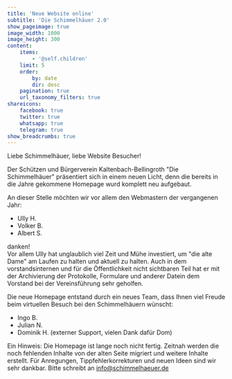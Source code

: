 ```yaml
---
title: 'Neue Website online'
subtitle: 'Die Schimmelhäuer 2.0'
show_pageimage: true
image_width: 1000
image_height: 300
content:
    items:
        - '@self.children'
    limit: 5
    order:
        by: date
        dir: desc
    pagination: true
    url_taxonomy_filters: true
shareicons:
    facebook: true
    twitter: true
    whatsapp: true
    telegram: true
show_breadcrumbs: true
---
```


Liebe Schimmelhäuer, liebe Website Besucher!

Der Schützen und Bürgerverein Kaltenbach-Bellingroth "Die Schimmelhäuer" präsentiert sich in einem neuen Licht, denn die bereits in die Jahre gekommene Homepage wurd komplett neu aufgebaut. 

An dieser Stelle möchten wir vor allem den Webmastern der vergangenen Jahr:

* Ully H.
* Volker B.
* Albert S.

danken!  
Vor allem Ully hat unglaublich viel Zeit und Mühe investiert, um "die alte Dame" am Laufen zu halten und aktuell zu halten. Auch in dem vorstandsinternen und für die Öffentlichkeit nicht sichtbaren Teil hat er mit der Archivierung der Protokolle, Formulare und anderer Datein dem Vorstand bei der Vereinsführung sehr geholfen.

Die neue Homepage entstand durch ein neues Team, dass Ihnen viel Freude beim virtuellen Besuch bei den Schimmelhäuern wünscht:
* Ingo B.
* Julian N.
* Dominik H. (externer Support, vielen Dank dafür Dom)

Ein Hinweis: Die Homepage ist lange noch nicht fertig. Zeitnah werden die noch fehlenden Inhalte von der alten Seite migriert und weitere Inhalte erstellt. Für Anregungen, Tippfehlerkorrekturen und neuen Ideen sind wir sehr dankbar. Bitte schreibt an [info@schimmelhaeuer.de](mailto:info@schimmelhaeuer.de)
